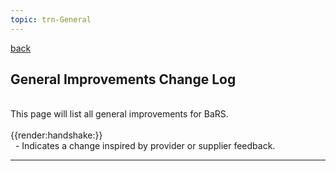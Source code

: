 ```yaml
---
topic: trn-General
---
```


<a href="#" onclick="history.back()">back</a>

## General Improvements Change Log
<br>
This page will list all general improvements for BaRS. 
<br>
<br>
<div class="imgHandshake">{{render:handshake:}}</div> &nbsp; - Indicates a change inspired by provider or supplier feedback.
<p>
<hr>